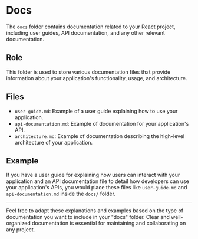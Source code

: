 # Docs

The `docs` folder contains documentation related to your React project, including user guides, API documentation, and any other relevant documentation.

## Role
This folder is used to store various documentation files that provide information about your application's functionality, usage, and architecture.

## Files
- `user-guide.md`: Example of a user guide explaining how to use your application.
- `api-documentation.md`: Example of documentation for your application's API.
- `architecture.md`: Example of documentation describing the high-level architecture of your application.

## Example
If you have a user guide for explaining how users can interact with your application and an API documentation file to detail how developers can use your application's APIs, you would place these files like `user-guide.md` and `api-documentation.md` inside the `docs/` folder.

---

Feel free to adapt these explanations and examples based on the type of documentation you want to include in your "docs" folder. Clear and well-organized documentation is essential for maintaining and collaborating on any project.